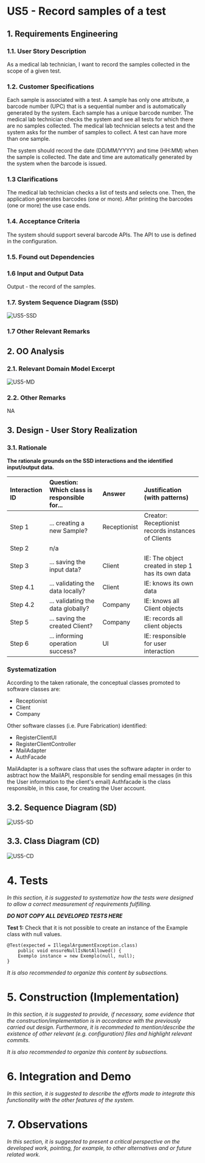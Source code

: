 # US5 - Record samples of a test

## 1. Requirements Engineering


### 1.1. User Story Description

As a medical lab technician, I want to record the samples collected in the scope of a given test.

### 1.2. Customer Specifications

Each sample is associated with a test. A sample has only one attribute, a barcode number (UPC) that is a sequential number and is automatically generated by the system. Each sample has a unique barcode number.
The medical lab technician checks the system and see all tests for which there are no samples collected. The medical lab technician selects a test and the system asks for the number of samples to collect.
A test can have more than one sample.

The system should record the date (DD/MM/YYYY) and time (HH:MM) when the sample is collected. The date and time are automatically generated by the system when the barcode is issued.

### 1.3 Clarifications

The medical lab technician checks a list of tests and selects one. Then, the application generates barcodes (one or more). After printing the barcodes (one or more) the use case ends.

### 1.4. Acceptance Criteria

The system should support several barcode APIs. The API to use is defined in the configuration.

### 1.5. Found out Dependencies

### 1.6 Input and Output Data

Output - the record of the samples.

### 1.7. System Sequence Diagram (SSD)

![US5-SSD](US5-SSD.svg)


### 1.7 Other Relevant Remarks



## 2. OO Analysis

### 2.1. Relevant Domain Model Excerpt 

![US5-MD](US5-MD.svg)

### 2.2. Other Remarks

NA


## 3. Design - User Story Realization 

### 3.1. Rationale

**The rationale grounds on the SSD interactions and the identified input/output data.**

| Interaction ID | Question: Which class is responsible for... | Answer  | Justification (with patterns)  |
|:-------------  |:--------------------- |:------------|:---------------------------- |
| Step 1  		 |	... creating a new Sample?	 |   Receptionist          |  Creator: Receptionist records instances of Clients           |
| Step 2  		 |		n/a					 |             |                              |
| Step 3  		 |	... saving the input data?		 |      Client       | IE: The object created in step 1 has its own data                             |
| Step 4.1  		 |	... validating the data locally?						 |    Client         | IE: knows its own data                             |
| Step 4.2  		 |	... validating the data globally?						 |    Company         | IE: knows all Client objects                             |
| Step 5  		 |	... saving the created Client?						 |    Company         |    IE: records all client objects                          |
| Step 6  		 |	... informing operation success?						 |       UI      |    IE: responsible for user interaction                         |              

### Systematization ##

According to the taken rationale, the conceptual classes promoted to software classes are: 

 * Receptionist
 * Client
 * Company

Other software classes (i.e. Pure Fabrication) identified: 

 - RegisterClientUI  
 - RegisterClientController
 - MailAdapter
 - AuthFacade
 
MailAdapter is a software class that uses the software adapter in order to asbtract how the MailAPI, responsible for sending email messages (in this the User information to the client's email)
Authfacade is the class responsible, in this case, for creating the User account.

## 3.2. Sequence Diagram (SD)

![US5-SD](US5-SD.svg)

## 3.3. Class Diagram (CD)

![US5-CD](US5-CD.svg)

# 4. Tests 
*In this section, it is suggested to systematize how the tests were designed to allow a correct measurement of requirements fulfilling.* 

**_DO NOT COPY ALL DEVELOPED TESTS HERE_**

**Test 1:** Check that it is not possible to create an instance of the Example class with null values. 

	@Test(expected = IllegalArgumentException.class)
		public void ensureNullIsNotAllowed() {
		Exemplo instance = new Exemplo(null, null);
	}

*It is also recommended to organize this content by subsections.* 

# 5. Construction (Implementation)

*In this section, it is suggested to provide, if necessary, some evidence that the construction/implementation is in accordance with the previously carried out design. Furthermore, it is recommeded to mention/describe the existence of other relevant (e.g. configuration) files and highlight relevant commits.*

*It is also recommended to organize this content by subsections.* 

# 6. Integration and Demo 

*In this section, it is suggested to describe the efforts made to integrate this functionality with the other features of the system.*


# 7. Observations

*In this section, it is suggested to present a critical perspective on the developed work, pointing, for example, to other alternatives and or future related work.*





